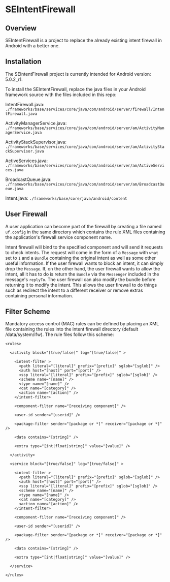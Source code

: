 SEIntentFirewall
================

Overview
--------

SEIntentFirewall is a project to replace the already existing intent firewall in Android with a better one.

Installation
------------

The SEIntentFirewall project is currently intended for Android version: 5.0.2_r1.

To install the SEIntentFirewall, replace the java files in your Android framework source with the files included
in this repo:

IntentFirewall.java: `./frameworks/base/services/core/java/com/android/server/firewall/IntentFirewall.java`

ActivityManagerService.java: `./frameworks/base/services/core/java/com/android/server/am/ActivityManagerService.java`

ActivityStackSupervisor.java: `./frameworks/base/services/core/java/com/android/server/am/ActivityStackSupervisor.java`

ActiveServices.java: `./frameworks/base/services/core/java/com/android/server/am/ActiveServices.java`

BroadcastQueue.java: `./frameworks/base/services/core/java/com/android/server/am/BroadcastQueue.java`

Intent.java: `./frameworks/base/core/java/android/content`

User Firewall
-------------

A user application can become part of the firewall by creating a file named `uf.config` in the
same directory which contains the rule XML files containing the application's firewall
service component name.

Intent firewall will bind to the specified component and will send it requests to check intents. The request will come
in the form of a `Message` with `what` set to `1` and a `Bundle` containing the original intent as well as some other
useful information. If the user firewall wants to block an intent, it can simply drop the `Message`. If, on the other hand,
the user firewall wants to allow the intent, all it has to do is return the `Bundle` via the `Messenger` included in
the message's `replyTo`. The user firewall can also modify the bundle before returning it to modify the intent. This
allows the user firewall to do things such as redirect the intent to a different receiver or remove extras containing
personal information. 

Filter Scheme
-------------

Mandatory access control (MAC) rules can be defined by placing an XML file containing the rules into the intent
firewall directory (default /data/system/ifw). The rule files follow this scheme:

    <rules>
    
      <activity block="[true/false]" log="[true/false]" >
        
        <intent-filter >
          <path literal="[literal]" prefix="[prefix]" sglob="[sglob]" />
          <auth host="[host]" port="[port]" />
          <ssp literal="[literal]" prefix="[prefix]" sglob="[sglob]" />
          <scheme name="[name]" />
          <type name="[name]" />
          <cat name="[category]" />
          <action name="[action]" />
        </intent-filter>
        
        <component-filter name="[receiving component]" />

        <user-id sender="[userid]" />
      
        <package-filter sender="[package or *]" receiver="[package or *]" />
        
        <data contains="[string]" />

        <extra type="[int|float|string]" value="[value]" />
        
      </activity>

      <service block="[true/false]" log="[true/false]" >
        
        <intent-filter >
          <path literal="[literal]" prefix="[prefix]" sglob="[sglob]" />
          <auth host="[host]" port="[port]" />
          <ssp literal="[literal]" prefix="[prefix]" sglob="[sglob]" />
          <scheme name="[name]" />
          <type name="[name]" />
          <cat name="[category]" />
          <action name="[action]" />
        </intent-filter>
        
        <component-filter name="[receiving component]" />

        <user-id sender="[userid]" />

        <package-filter sender="[package or *]" receiver="[package or *]" />
        
        <data contains="[string]" />

        <extra type="[int|float|string]" value="[value]" />
        
      </service>
      
    </rules>
